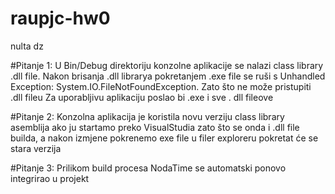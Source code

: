 # raupjc-hw0
nulta dz

#Pitanje 1:
U Bin/Debug direktoriju konzolne aplikacije se nalazi class library .dll file.
Nakon brisanja .dll librarya pokretanjem .exe file se ruši s Unhandled Exception: System.IO.FileNotFoundException.
Zato što ne može pristupiti .dll fileu
Za uporabljivu aplikaciju poslao bi .exe i sve . dll fileove

#Pitanje 2:
Konzolna aplikacija je koristila novu verziju class library asemblija ako ju startamo preko VisualStudia zato što se onda i .dll file builda,
a nakon izmjene pokrenemo exe file u filer exploreru pokretat će se stara verzija

#Pitanje 3:
Prilikom build procesa NodaTime se automatski ponovo integrirao u projekt
